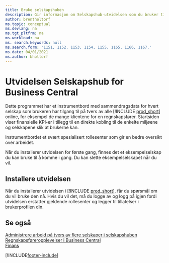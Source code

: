 ```yaml
---
title: Bruke selskapshuben
description: Gir informasjon om Selskapshub-utvidelsen som du bruker til å håndtere arbeidet i flere selskaper i Business Central.
author: brentholtorf
ms.topic: conceptual
ms.devlang: na
ms.tgt_pltfrm: na
ms.workload: na
ms. search.keywords: null
ms.search.form: '1151, 1152, 1153, 1154, 1155, 1165, 1166, 1167,'
ms.date: 04/01/2021
ms.author: bholtorf
---
```

# Utvidelsen Selskapshub for Business Central

Dette programmet har et instrumentbord med sammendragsdata for hvert selskap som brukeren har tilgang til på tvers av alle [!INCLUDE [prod_short](includes/prod_short.md)] online, for eksempel de mange klientene for en regnskapsfører. Startsiden viser finansielle KPI-er i tillegg til en direkte kobling til de enkelte miljøene og selskapene slik at brukerne kan.

Instrumentbordet et svært spesialisert rollesenter som gir en bedre oversikt over arbeidet.

Når du installerer utvidelsen for første gang, finnes det et eksempelselskap du kan bruke til å komme i gang. Du kan slette eksempelselskapet når du vil.

## Installere utvidelsen

Når du installerer utvidelsen i [!INCLUDE [prod_short](includes/prod_short.md)], får du spørsmål om du vil bruke den nå. Hvis du vil det, må du logge av og logg på igjen fordi utvidelsen erstatter gjeldende rollesenter og legger til tillatelser i brukerprofilen din.

## Se også

[Administrere arbeid på tvers av flere selskaper i selskapshuben](company-hub.md)  
[Regnskapsføreropplevelser i Business Central ](finance-accounting.md)  
[Finans](finance.md)  

[!INCLUDE[footer-include](includes/footer-banner.md)]
